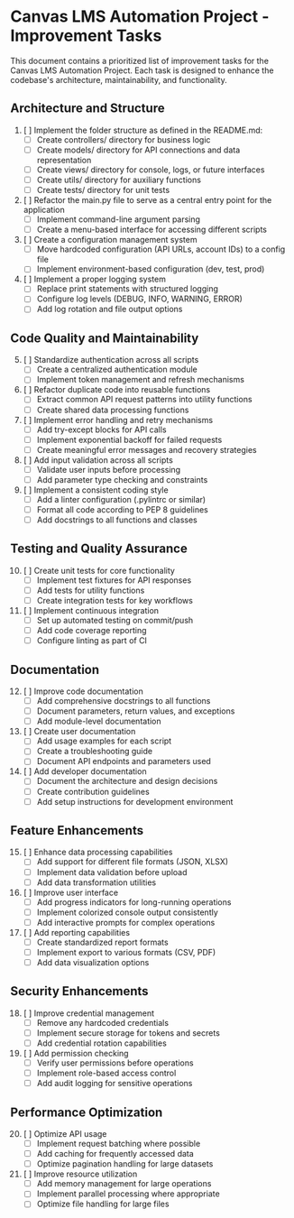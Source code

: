 # Canvas LMS Automation Project - Improvement Tasks

This document contains a prioritized list of improvement tasks for the Canvas LMS Automation Project. Each task is designed to enhance the codebase's architecture, maintainability, and functionality.

## Architecture and Structure

1. [ ] Implement the folder structure as defined in the README.md:
   - [ ] Create controllers/ directory for business logic
   - [ ] Create models/ directory for API connections and data representation
   - [ ] Create views/ directory for console, logs, or future interfaces
   - [ ] Create utils/ directory for auxiliary functions
   - [ ] Create tests/ directory for unit tests

2. [ ] Refactor the main.py file to serve as a central entry point for the application
   - [ ] Implement command-line argument parsing
   - [ ] Create a menu-based interface for accessing different scripts

3. [ ] Create a configuration management system
   - [ ] Move hardcoded configuration (API URLs, account IDs) to a config file
   - [ ] Implement environment-based configuration (dev, test, prod)

4. [ ] Implement a proper logging system
   - [ ] Replace print statements with structured logging
   - [ ] Configure log levels (DEBUG, INFO, WARNING, ERROR)
   - [ ] Add log rotation and file output options

## Code Quality and Maintainability

5. [ ] Standardize authentication across all scripts
   - [ ] Create a centralized authentication module
   - [ ] Implement token management and refresh mechanisms

6. [ ] Refactor duplicate code into reusable functions
   - [ ] Extract common API request patterns into utility functions
   - [ ] Create shared data processing functions

7. [ ] Implement error handling and retry mechanisms
   - [ ] Add try-except blocks for API calls
   - [ ] Implement exponential backoff for failed requests
   - [ ] Create meaningful error messages and recovery strategies

8. [ ] Add input validation across all scripts
   - [ ] Validate user inputs before processing
   - [ ] Add parameter type checking and constraints

9. [ ] Implement a consistent coding style
   - [ ] Add a linter configuration (.pylintrc or similar)
   - [ ] Format all code according to PEP 8 guidelines
   - [ ] Add docstrings to all functions and classes

## Testing and Quality Assurance

10. [ ] Create unit tests for core functionality
    - [ ] Implement test fixtures for API responses
    - [ ] Add tests for utility functions
    - [ ] Create integration tests for key workflows

11. [ ] Implement continuous integration
    - [ ] Set up automated testing on commit/push
    - [ ] Add code coverage reporting
    - [ ] Configure linting as part of CI

## Documentation

12. [ ] Improve code documentation
    - [ ] Add comprehensive docstrings to all functions
    - [ ] Document parameters, return values, and exceptions
    - [ ] Add module-level documentation

13. [ ] Create user documentation
    - [ ] Add usage examples for each script
    - [ ] Create a troubleshooting guide
    - [ ] Document API endpoints and parameters used

14. [ ] Add developer documentation
    - [ ] Document the architecture and design decisions
    - [ ] Create contribution guidelines
    - [ ] Add setup instructions for development environment

## Feature Enhancements

15. [ ] Enhance data processing capabilities
    - [ ] Add support for different file formats (JSON, XLSX)
    - [ ] Implement data validation before upload
    - [ ] Add data transformation utilities

16. [ ] Improve user interface
    - [ ] Add progress indicators for long-running operations
    - [ ] Implement colorized console output consistently
    - [ ] Add interactive prompts for complex operations

17. [ ] Add reporting capabilities
    - [ ] Create standardized report formats
    - [ ] Implement export to various formats (CSV, PDF)
    - [ ] Add data visualization options

## Security Enhancements

18. [ ] Improve credential management
    - [ ] Remove any hardcoded credentials
    - [ ] Implement secure storage for tokens and secrets
    - [ ] Add credential rotation capabilities

19. [ ] Add permission checking
    - [ ] Verify user permissions before operations
    - [ ] Implement role-based access control
    - [ ] Add audit logging for sensitive operations

## Performance Optimization

20. [ ] Optimize API usage
    - [ ] Implement request batching where possible
    - [ ] Add caching for frequently accessed data
    - [ ] Optimize pagination handling for large datasets

21. [ ] Improve resource utilization
    - [ ] Add memory management for large operations
    - [ ] Implement parallel processing where appropriate
    - [ ] Optimize file handling for large files